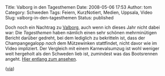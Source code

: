 Title: Valborg in den Tagesthemen
Date: 2008-05-06 17:53
Author: tom
Category: Schweden
Tags: Feiern, KurzNotiert, Medien, Uppsala, Video
Slug: valborg-in-den-tagesthemen
Status: published

Doch noch ein Nachtrag zu
[Valborg](http://www.fiket.de/2006/04/30/wort-der-woche-valborg/), auch
wenn ich dieses Jahr nicht dabei war: Die *Tagesthemen* haben nämlich
einen sehr schönen mehrminütigen Bericht darüber gedreht, bei dem
lediglich zu bekritteln ist, dass der Champangegalopp *nach* dem
Mützewinken stattfindet, nicht davor wie im Video impliziert. Der
Vergleich mit einem Karnevalsumzug ist wohl weniger weit hergeholt als
den Schweden lieb ist, zumindest was das Bootsrennen angeht. [Hier
entlang zum
ansehen](http://www.tagesschau.de/multimedia/video/video311994.html).  

([via](http://kanelbulle.blogsport.de/2008/05/06/valborg-in-uppsala-eine-stadt-steht-kopf/))

